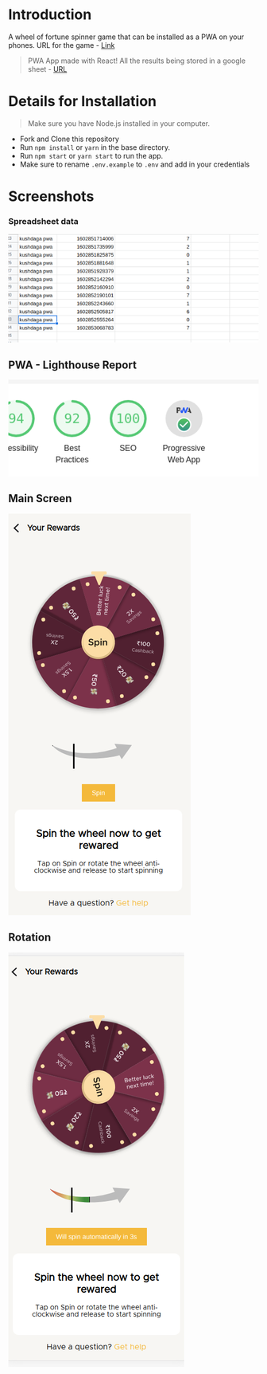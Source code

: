 # Introduction

A wheel of fortune spinner game that can be installed as a PWA on your phones. URL for the game - [Link](https://fortune-game.netlify.app)

> PWA App made with React! All the results being stored in a google sheet - [URL](https://docs.google.com/spreadsheets/d/1f_kNiKPon6y7vmHG3j1BaebXnRjHLeszGASUpCjl01I/edit?usp=sharing)

# Details for Installation

> Make sure you have Node.js installed in your computer.

- Fork and Clone this repository
- Run `npm install` or `yarn` in the base directory.
- Run `npm start` or `yarn start` to run the app.
- Make sure to rename `.env.example` to `.env` and add in your credentials

# Screenshots

### Spreadsheet data

![image](./src/assets/2020-10-16_18-33.png)

## PWA - Lighthouse Report

![image](./src/assets/lighthouse.png)

## Main Screen

![image](./src/assets/main-screen.png)

## Rotation

![image](./src/assets/rotation.png)
